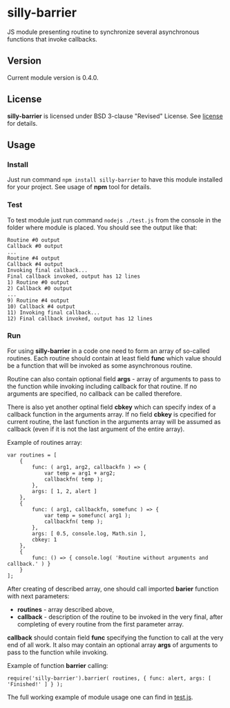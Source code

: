 # silly-barrier #
JS module presenting routine to synchronize several asynchronous functions that invoke callbacks.

## Version ##
Current module version is 0.4.0.

## License ##
**silly-barrier** is licensed under BSD 3-clause "Revised" License. See [license](./LICENSE) for details.

## Usage ##
### Install ###
Just run command `npm install silly-barrier` to have this module installed for your project. See usage of **npm** tool for details.

### Test ###
To test module just run command `nodejs ./test.js` from the console in the folder where module is placed. You should see the output like that:

	Routine #0 output
	Callback #0 output
	...
	Routine #4 output
	Callback #4 output
	Invoking final callback...
	Final callback invoked, output has 12 lines
	1) Routine #0 output
	2) Callback #0 output
	...
	9) Routine #4 output
	10) Callback #4 output
	11) Invoking final callback...
	12) Final callback invoked, output has 12 lines

### Run ###
For using **silly-barrier** in a code one need to form an array of so-called routines. Each routine should contain at least field **func** which value should be a function that will be invoked as some asynchronous routine. 

Routine can also contain optional field **args** - array of arguments to pass to the function while invoking including callback for that routine. If no arguments are specified, no callback can be called therefore.

There is also yet another optinal field **cbkey** which can specify index of a callback function in the arguments array. If no field **cbkey** is cpecified for current routine, the last function in the arguments array will be assumed as callback (even if it is not the last argument of the entire array).

Example of routines array:

    var routines = [
		{ 
			func: ( arg1, arg2, callbackfn ) => { 
				var temp = arg1 + arg2;
				callbackfn( temp );
			},
			args: [ 1, 2, alert ]
		},
		{ 
			func: ( arg1, callbackfn, somefunc ) => {
				var temp = somefunc( arg1 );
				callbackfn( temp );
			},
			args: [ 0.5, console.log, Math.sin ],
			cbkey: 1 
		},
		{
			func: () => { console.log( 'Routine without arguments and callback.' ) }
		}
	];

After creating of described array, one should call imported **barier** function with next parameters:

* **routines** - array described above,
* **callback** - description of the routine to be invoked in the very final, after completing of every routine from the first parameter array.

**callback** should contain field **func** specifying the function to call at the very end of all work. It also may contain an optional array **args** of arguments to pass to the function while invoking.

Example of function **barrier** calling:

    require('silly-barrier').barrier( routines, { func: alert, args: [ 'Finished!' ] } );

The full working example of module usage one can find in [test.js](./test.js).